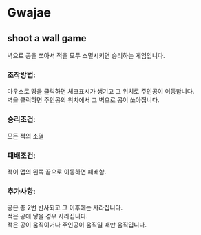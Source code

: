 # Gwajae
## shoot a wall game
벽으로 공을 쏘아서 적을 모두 소멸시키면 승리하는 게임입니다.  

### 조작방법: 
마우스로 땅을 클릭하면 체크표시가 생기고 그 위치로 주인공이 이동합니다.  
벽을 클릭하면 주인공의 위치에서 그 벽으로 공이 쏘아집니다.  

### 승리조건: 
모든 적의 소멸  
### 패배조건:  
적이 맵의 왼쪽 끝으로 이동하면 패배함.  

### 추가사항:  
공은 총 2번 반사되고 그 이후에는 사라집니다.  
적은 공에 닿을 경우 사라집니다.  
적은 공이 움직이거나 주인공이 움직일 때만 움직입니다.
